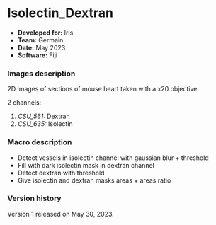 # Isolectin_Dextran

* **Developed for:** Iris
* **Team:** Germain
* **Date:** May 2023
* **Software:** Fiji

### Images description

2D images of sections of mouse heart taken with a x20 objective.

2 channels:
  1. *CSU_561:* Dextran
  2. *CSU_635:* Isolectin

### Macro description

* Detect vessels in isolectin channel with gaussian blur + threshold
* Fill with dark isolectin mask in dextran channel
* Detect dextran with threshold
* Give isolectin and dextran masks areas + areas ratio

### Version history

Version 1 released on May 30, 2023.

